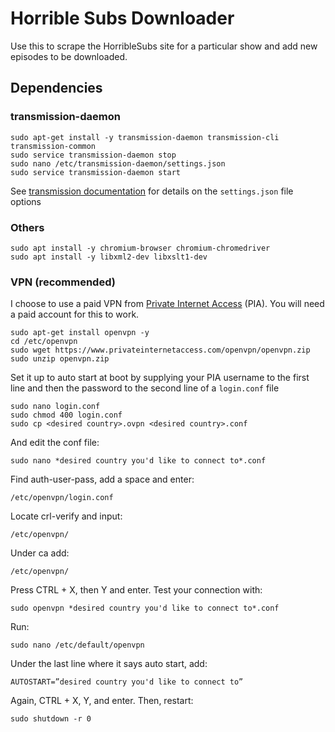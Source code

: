 # Horrible Subs Downloader

Use this to scrape the HorribleSubs site for a particular show and add new episodes
to be downloaded.

## Dependencies
### transmission-daemon

```
sudo apt-get install -y transmission-daemon transmission-cli transmission-common
sudo service transmission-daemon stop
sudo nano /etc/transmission-daemon/settings.json
sudo service transmission-daemon start
```

See [transmission documentation](https://github.com/transmission/transmission/wiki/Editing-Configuration-Files)
for details on the `settings.json` file options

### Others
```
sudo apt install -y chromium-browser chromium-chromedriver
sudo apt install -y libxml2-dev libxslt1-dev
```

### VPN (recommended)

I choose to use a paid VPN from [Private Internet Access](https://www.privateinternetaccess.com/) (PIA).
You will need a paid account for this to work.
```
sudo apt-get install openvpn -y
cd /etc/openvpn
sudo wget https://www.privateinternetaccess.com/openvpn/openvpn.zip
sudo unzip openvpn.zip
```
Set it up to auto start at boot by supplying your PIA username to the first line
and then the password to the second line of a `login.conf` file
```
sudo nano login.conf
sudo chmod 400 login.conf
sudo cp <desired country>.ovpn <desired country>.conf
```
And edit the conf file:
```
sudo nano *desired country you'd like to connect to*.conf
``` 
Find auth-user-pass, add a space and enter:
```
/etc/openvpn/login.conf
```
Locate crl-verify and input:
```
/etc/openvpn/
```
Under ca add:
```
/etc/openvpn/
```
Press CTRL + X, then Y and enter. Test your connection with:
```
sudo openvpn *desired country you'd like to connect to*.conf
```
Run:
```
sudo nano /etc/default/openvpn
```
Under the last line where it says auto start, add:
```
AUTOSTART=”desired country you'd like to connect to”
```
Again, CTRL + X, Y, and enter. Then, restart:
```
sudo shutdown -r 0
```
